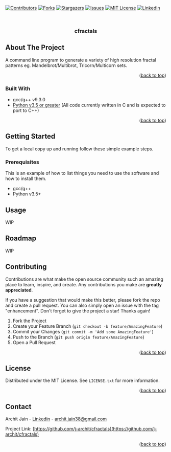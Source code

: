 <div id="top"></div>
<!--
*** Thanks for checking out the Best-README-Template. If you have a suggestion
*** that would make this better, please fork the repo and create a pull request
*** or simply open an issue with the tag "enhancement".
*** Don't forget to give the project a star!
*** Thanks again! Now go create something AMAZING! :D
-->

<!-- PROJECT SHIELDS -->
<!--
*** I'm using markdown "reference style" links for readability.
*** Reference links are enclosed in brackets [ ] instead of parentheses ( ).
*** See the bottom of this document for the declaration of the reference variables
*** for contributors-url, forks-url, etc. This is an optional, concise syntax you may use.
*** https://www.markdownguide.org/basic-syntax/#reference-style-links
-->
[![Contributors][contributors-shield]][contributors-url]
[![Forks][forks-shield]][forks-url]
[![Stargazers][stars-shield]][stars-url]
[![Issues][issues-shield]][issues-url]
[![MIT License][license-shield]][license-url]
[![LinkedIn][linkedin-shield]][linkedin-url]



<!-- PROJECT LOGO -->
<br />
<div align="center">
  <a href="https://github.com/j-archit/cfractals/">
    <!-- <img src="images/logo.png" alt="Logo" width="80" height="80"> -->
  </a>

<h3 align="center">cfractals</h3>

  <p align="center">
    <!--
    <br />
    <a href="https://github.com/j-archit/cfractals"><strong>Explore the docs »</strong></a>
    <br />
    <br />
    <a href="https://github.com/j-archit/cfractals">View Demo</a>
    ·
    <a href="https://github.com/j-archit/cfractals/issues">Report Bug</a>
    ·
    <a href="https://github.com/j-archit/cfractals/issues">Request Feature</a>
    -->
  </p>
</div>

<!-- TABLE OF CONTENTS -->
<!--
<details>
  <summary>Table of Contents</summary>
  <ol>
    <li>
      <a href="#about-the-project">About The Project</a>
      <ul>
        <li><a href="#built-with">Built With</a></li>
      </ul>
    </li>
    <li>
      <a href="#getting-started">Getting Started</a>
      <ul>
        <li><a href="#prerequisites">Prerequisites</a></li>
        <li><a href="#installation">Installation</a></li>
      </ul>
    </li>
    <li><a href="#usage">Usage</a></li>
    <li><a href="#roadmap">Roadmap</a></li>
    <li><a href="#contributing">Contributing</a></li>
    <li><a href="#license">License</a></li>
    <li><a href="#contact">Contact</a></li>
    <li><a href="#acknowledgments">Acknowledgments</a></li>
  </ol>
</details>
-->



<!-- ABOUT THE PROJECT -->
## About The Project
A command line program to generate a variety of high resolution fractal patterns eg. Mandelbrot/Multibrot, Tricorn/Multicorn sets.
<!--
[![Product Name Screen Shot][product-screenshot]](https://example.com)

Here's a blank template to get started: To avoid retyping too much info. Do a search and replace with your text editor for the following: `github_username`, `cfractals`, `twitter_handle`, `linkedin_username`, `email`, `email_client`, `project_title`, `project_description`
-->
<p align="right">(<a href="#top">back to top</a>)</p>



### Built With

* gcc/g++ v9.3.0
* [Python v3.5 or greater](https://www.python.org/)
(All code currently written in C and is expected to port to C++)

<!--
* [Next.js](https://nextjs.org/)
* [React.js](https://reactjs.org/)
* [Vue.js](https://vuejs.org/)
* [Angular](https://angular.io/)
* [Svelte](https://svelte.dev/)
* [Laravel](https://laravel.com)
* [Bootstrap](https://getbootstrap.com)
* [JQuery](https://jquery.com)
-->
<p align="right">(<a href="#top">back to top</a>)</p>


<!-- GETTING STARTED -->
## Getting Started

To get a local copy up and running follow these simple example steps.

### Prerequisites

This is an example of how to list things you need to use the software and how to install them.
* gcc/g++
  <!--
  ```sh
  npm install npm@latest -g
  ```
  -->
* Python v3.5+

<!--
### Installation

1. Get a free API Key at [https://example.com](https://example.com)
2. Clone the repo
   ```sh
   git clone https://github.com/j-archit/cfractals.git
   ```
3. Install NPM packages
   ```sh
   npm install
   ```
4. Enter your API in `config.js`
   ```js
   const API_KEY = 'ENTER YOUR API';
   ```

<p align="right">(<a href="#top">back to top</a>)</p>
-->


<!-- USAGE EXAMPLES -->
## Usage
<!--
Use this space to show useful examples of how a project can be used. Additional screenshots, code examples and demos work well in this space. You may also link to more resources.

_For more examples, please refer to the [Documentation](https://example.com)_

<p align="right">(<a href="#top">back to top</a>)</p>
-->
WIP

<!-- ROADMAP -->
## Roadmap
<!--
- [] Feature 1
- [] Feature 2
- [] Feature 3
    - [] Nested Feature

See the [open issues](https://github.com/j-archit/cfractals/issues) for a full list of proposed features (and known issues).

<p align="right">(<a href="#top">back to top</a>)</p>
-->
WIP


<!-- CONTRIBUTING -->
## Contributing

Contributions are what make the open source community such an amazing place to learn, inspire, and create. Any contributions you make are **greatly appreciated**.

If you have a suggestion that would make this better, please fork the repo and create a pull request. You can also simply open an issue with the tag "enhancement".
Don't forget to give the project a star! Thanks again!

1. Fork the Project
2. Create your Feature Branch (`git checkout -b feature/AmazingFeature`)
3. Commit your Changes (`git commit -m 'Add some AmazingFeature'`)
4. Push to the Branch (`git push origin feature/AmazingFeature`)
5. Open a Pull Request

<p align="right">(<a href="#top">back to top</a>)</p>



<!-- LICENSE -->
## License

Distributed under the MIT License. See `LICENSE.txt` for more information.

<p align="right">(<a href="#top">back to top</a>)</p>



<!-- CONTACT -->
## Contact

Archit Jain - [Linkedin](https://linkedin.com/in/j-archit/) - archit.jain38@gmail.com

Project Link: [https://github.com/j-archit/cfractals](https://github.com/j-archit/cfractals)

<p align="right">(<a href="#top">back to top</a>)</p>



<!-- ACKNOWLEDGMENTS -->
<!--
## Acknowledgments

* []()
* []()
* []()

<p align="right">(<a href="#top">back to top</a>)</p>
-->


<!-- MARKDOWN LINKS & IMAGES -->
<!-- https://www.markdownguide.org/basic-syntax/#reference-style-links -->
[contributors-shield]: https://img.shields.io/github/contributors/j-archit/cfractals.svg?style=for-the-badge
[contributors-url]: https://github.com/j-archit/cfractals/graphs/contributors
[forks-shield]: https://img.shields.io/github/forks/j-archit/cfractals.svg?style=for-the-badge
[forks-url]: https://github.com/j-archit/cfractals/network/members
[stars-shield]: https://img.shields.io/github/stars/j-archit/cfractals.svg?style=for-the-badge
[stars-url]: https://github.com/j-archit/cfractals/stargazers
[issues-shield]: https://img.shields.io/github/issues/j-archit/cfractals.svg?style=for-the-badge
[issues-url]: https://github.com/j-archit/cfractals/issues
[license-shield]: https://img.shields.io/github/license/j-archit/cfractals.svg?style=for-the-badge
[license-url]: https://github.com/j-archit/cfractals/blob/master/LICENSE.txt
[linkedin-shield]: https://img.shields.io/badge/-LinkedIn-black.svg?style=for-the-badge&logo=linkedin&colorB=555
[linkedin-url]: https://linkedin.com/in/j-archit
[product-screenshot]: images/screenshot.png
